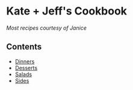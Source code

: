# Kate + Jeff's Cookbook
*Most recipes courtesy of Janice*

## Contents
- [Dinners](./Dinners)
- [Desserts](./Desserts)
- [Salads](./Salads)
- [Sides](./Sides)